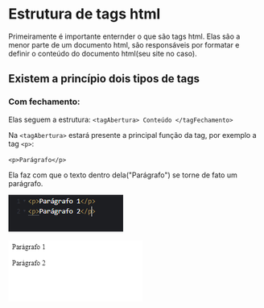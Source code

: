 # Estrutura de tags html

Primeiramente é importante enternder o que são tags html. Elas são a menor parte de um documento html, são responsáveis por formatar e definir o conteúdo do documento html(seu site no caso).

## Existem a princípio dois tipos de tags 

### Com fechamento:

Elas seguem a estrutura: 
`<tagAbertura> Conteúdo </tagFechamento>`

Na `<tagAbertura>` estará presente a principal função da tag, por exemplo a tag `<p>`:

`<p>Parágrafo</p>`

Ela faz com que o texto dentro dela("Parágrafo") se torne de fato um parágrafo.

![Utilizando tag p](./assets/paragrafo-html.PNG)

![Utilizando tag p](./assets/resultado-tag-p.PNG)

